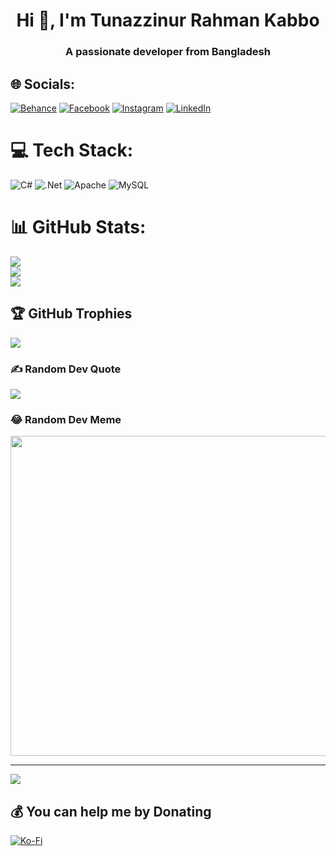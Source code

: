 <h1 align="center">Hi 👋, I'm Tunazzinur Rahman Kabbo</h1>
<h3 align="center">A passionate developer from Bangladesh</h3>


## 🌐 Socials:
[![Behance](https://img.shields.io/badge/Behance-1769ff?logo=behance&logoColor=white)](https://behance.net/tunazzikabbo) [![Facebook](https://img.shields.io/badge/Facebook-%231877F2.svg?logo=Facebook&logoColor=white)](https://facebook.com/kabbouwu) [![Instagram](https://img.shields.io/badge/Instagram-%23E4405F.svg?logo=Instagram&logoColor=white)](https://instagram.com/kabbo.jpg) [![LinkedIn](https://img.shields.io/badge/LinkedIn-%230077B5.svg?logo=linkedin&logoColor=white)](https://linkedin.com/in/kabbo45) 

# 💻 Tech Stack:
![C#](https://img.shields.io/badge/c%23-%23239120.svg?style=flat-square&logo=c-sharp&logoColor=white) ![.Net](https://img.shields.io/badge/.NET-5C2D91?style=flat-square&logo=.net&logoColor=white) ![Apache](https://img.shields.io/badge/apache-%23D42029.svg?style=flat-square&logo=apache&logoColor=white) ![MySQL](https://img.shields.io/badge/mysql-%2300f.svg?style=flat-square&logo=mysql&logoColor=white)
# 📊 GitHub Stats:
![](https://github-readme-stats.vercel.app/api?username=Kabbo45&theme=dark&hide_border=false&include_all_commits=true&count_private=false)<br/>
![](https://github-readme-streak-stats.herokuapp.com/?user=Kabbo45&theme=dark&hide_border=false)<br/>
![](https://github-readme-stats.vercel.app/api/top-langs/?username=Kabbo45&theme=dark&hide_border=false&include_all_commits=true&count_private=false&layout=compact)

## 🏆 GitHub Trophies
![](https://github-profile-trophy.vercel.app/?username=Kabbo45&theme=darkhub&no-frame=false&no-bg=true&margin-w=4)

### ✍️ Random Dev Quote
![](https://quotes-github-readme.vercel.app/api?type=horizontal&theme=dark)

### 😂 Random Dev Meme
<img src="https://random-memer.herokuapp.com/" width="512px"/>

---
[![](https://visitcount.itsvg.in/api?id=Kabbo45&icon=5&color=11)](https://visitcount.itsvg.in)

  ## 💰 You can help me by Donating
  [![Ko-Fi](https://img.shields.io/badge/Ko--fi-F16061?style=for-the-badge&logo=ko-fi&logoColor=white)](https://ko-fi.com/kabbo) 

  <!-- Proudly created with GPRM ( https://gprm.itsvg.in ) -->
 
